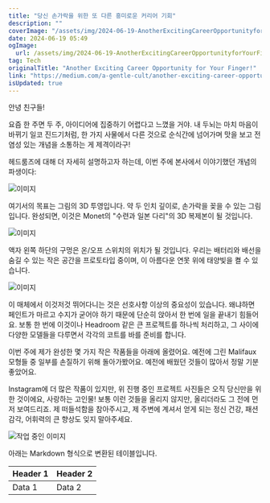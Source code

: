 ```yaml
---
title: "당신 손가락을 위한 또 다른 흥미로운 커리어 기회"
description: ""
coverImage: "/assets/img/2024-06-19-AnotherExcitingCareerOpportunityforYourFinger_0.png"
date: 2024-06-19 05:49
ogImage: 
  url: /assets/img/2024-06-19-AnotherExcitingCareerOpportunityforYourFinger_0.png
tag: Tech
originalTitle: "Another Exciting Career Opportunity for Your Finger!"
link: "https://medium.com/a-gentle-cult/another-exciting-career-opportunity-for-your-finger-ac9cfaf60f13"
isUpdated: true
---
```






안녕 친구들!

요즘 한 주면 두 주, 아이디어에 집중하기 어렵다고 느꼈을 거야. 내 두뇌는 마치 마음이 바뀌기 일코 진드기처럼, 한 가지 사물에서 다른 것으로 순식간에 넘어가며 맛을 보고 전염성 있는 개념을 소통하는 게 제격이라구!

헤드룸즈에 대해 더 자세히 설명하고자 하는데, 이번 주에 본사에서 이야기했던 개념의 파생이다:

![이미지](/assets/img/2024-06-19-AnotherExcitingCareerOpportunityforYourFinger_0.png)

<div class="content-ad"></div>

여기서의 목표는 그림의 3D 투영입니다. 약 두 인치 깊이로, 손가락을 꽂을 수 있는 그림입니다. 완성되면, 이것은 Monet의 "수련과 일본 다리"의 3D 복제본이 될 것입니다.

![이미지](/assets/img/2024-06-19-AnotherExcitingCareerOpportunityforYourFinger_1.png)

액자 왼쪽 하단의 구멍은 온/오프 스위치의 위치가 될 것입니다. 우리는 배터리와 배선을 숨길 수 있는 작은 공간을 프로토타입 중이며, 이 아름다운 연못 위에 태양빛을 켤 수 있습니다.

![이미지](/assets/img/2024-06-19-AnotherExcitingCareerOpportunityforYourFinger_2.png)

<div class="content-ad"></div>

이 매체에서 이것저것 뛰어다니는 것은 선호사항 이상의 중요성이 있습니다. 왜냐하면 페인트가 마르고 수지가 굳어야 하기 때문에 단순히 앉아서 한 번에 일을 끝내기 힘들어요. 보통 한 번에 이것이나 Headroom 같은 큰 프로젝트를 하나씩 처리하고, 그 사이에 다양한 모델들을 다루면서 각각의 코트를 바를 준비를 합니다.

이번 주에 제가 완성한 몇 가지 작은 작품들을 아래에 올렸어요. 예전에 그린 Malifaux 모형들 중 일부를 손질하기 위해 돌아가봤어요. 예전에 배웠던 것들이 많아서 정말 기분 좋았어요.

Instagram에 더 많은 작품이 있지만, 위 진행 중인 프로젝트 사진들은 오직 당신만을 위한 것이에요, 사랑하는 고인물! 보통 이런 것들을 올리지 않지만, 올리더라도 그 전에 먼저 보여드리죠. 제 떠들석함을 참아주시고, 제 주변에 계셔서 얻게 되는 정신 건강, 패션 감각, 어휘력의 큰 향상도 잊지 말아주세요.

![작업 중인 이미지](/assets/img/2024-06-19-AnotherExcitingCareerOpportunityforYourFinger_3.png)

<div class="content-ad"></div>

아래는 Markdown 형식으로 변환된 테이블입니다.


| Header 1 | Header 2 |
|----------|----------|
| Data 1   | Data 2   |
